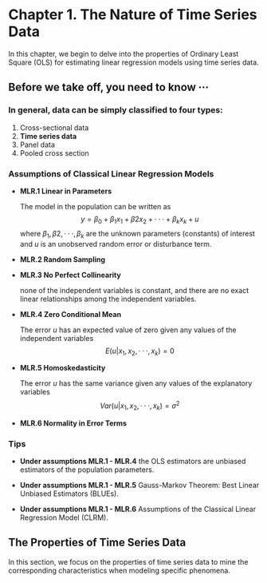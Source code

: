 # Chapter 1. The Nature of Time Series Data
In this chapter, we begin to delve into the properties of Ordinary Least Square (OLS) for estimating linear regression models using time series data.

## Before we take off, you need to know ···
### In general, data can be simply classified to four types:
  1. Cross-sectional data
  2. **Time series data**
  3. Panel data
  4. Pooled cross section

### Assumptions of Classical Linear Regression Models
- **MLR.1 Linear in Parameters**

  The model in the population can be written as
  $$ y=\beta_0+\beta_1x_1+\beta2x_2+···+\beta_kx_k+u $$
  where ${\beta_1, \beta2, ···, \beta_k}$ are the unknown parameters (constants) of interest and $u$ is an unobserved random error or disturbance term.  
- **MLR.2 Random Sampling**

- **MLR.3 No Perfect Collinearity**

  none of the independent variables is constant, and there are no exact linear relationships among the independent variables.
  
- **MLR.4 Zero Conditional Mean**
  
  The error $u$ has an expected value of zero given any values of the independent variables
  $$E(u|x_1, x_2, ···, x_k)=0$$
  
- **MLR.5 Homoskedasticity**

  The error $u$ has the same variance given any values of the explanatory variables
  $$Var(u|x_1, x_2, ···, x_k)=\sigma^2$$

- **MLR.6 Normality in Error Terms**

### Tips
- **Under assumptions MLR.1 - MLR.4** the OLS estimators are unbiased estimators of the population parameters.

- **Under assumptions MLR.1 - MLR.5** Gauss-Markov Theorem: Best Linear Unbiased Estimators (BLUEs).

- **Under assumptions MLR.1 - MLR.6** Assumptions of the Classical Linear Regression Model (CLRM).

## The Properties of Time Series Data
In this section, we focus on the properties of time series data to mine the corresponding characteristics when modeling specific phenomena.
